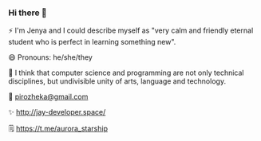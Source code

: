 <h3>Hi there 👋</h3>
⚡ I'm Jenya and I could describe myself as "very calm and friendly eternal student who is perfect in learning something new".

😄 Pronouns: he/she/they

🤔 I think that computer science and programming are not only technical disciplines, but undivisible unity of arts, language and technology. 

📧 pirozheka@gmail.com

✨ http://jay-developer.space/

🗒 https://t.me/aurora_starship
<!--
**pirozheka/pirozheka** is a ✨ _special_ ✨ repository because its `README.md` (this file) appears on your GitHub profile.

Here are some ideas to get you started:

- 🔭 I’m currently working on ...
- 🌱 I’m currently learning ...
- 👯 I’m looking to collaborate on ...
- 🤔 I’m looking for help with ...
- 💬 Ask me about ...
- 📫 How to reach me: ...
- 😄 Pronouns: ...
- ⚡ Fun fact: ...
-->
